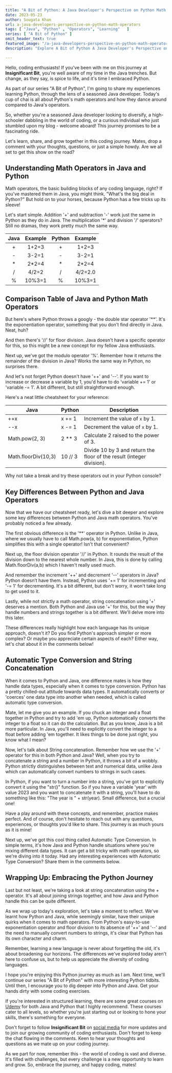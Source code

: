 ```yaml
---
title: "A Bit of Python: A Java Developer's Perspective on Python Math Operators"
date: 2023-05-23
author: Sougata Khan
url: a-java-developers-perspective-on-python-math-operators
tags: [ "Java", "Python" , "Operators", "Learning"   ]
series: [ "A Bit of Python" ]
omit_header_text: true
featured_image: "/a-java-developers-perspective-on-python-math-operators.jpg"
description: "Explore A Bit of Python A Java Developer's Perspective on Python Math Operators'. Dive into the similarities and key differences of math operators between Java and Python, learn about automatic type conversion, and discover the nuances of string concatenation. Perfect for those transitioning from Java to Python. Follow us for more in the 'A Bit of Python' series!"

---
```


Hello, coding enthusiasts! If you've been with me on this journey at **Insignificant Bit**, you're well aware of my time in the Java trenches. But change, as they say, is spice to life, and it's time I embraced Python.

As part of our series "A Bit of Python", I'm going to share my experiences learning Python, through the lens of a seasoned Java developer. Today's cup of chai is all about Python's math operators and how they dance around compared to Java's operators.

So, whether you're a seasoned Java developer looking to diversify, a high-schooler dabbling in the world of coding, or a curious individual who just stumbled upon my blog - welcome aboard! This journey promises to be a fascinating ride.

Let's learn, share, and grow together in this coding journey. Mates, drop a comment with your thoughts, questions, or just a simple howdy. Are we all set to get this show on the road?

## Understanding Math Operators in Java and Python

Math operators, the basic building blocks of any coding language, right? If you've mastered them in Java, you might think, "What's the big deal in Python?" But hold on to your horses, because Python has a few tricks up its sleeve!

Let's start simple. Addition '+' and subtraction '-' work just the same in Python as they do in Java. The multiplication '*' and division '/' operators? Still no dramas, they work pretty much the same way.

| Java | Example  | Python  | Example |
|:----:|:--------:|:-------:|:-------:|
|  +   |  1+2=3   |    +    |  1+2=3  |
|  -   |  3-2=1   |    -    |  3-2=1  |
|  *   |  2*2=4   |    *    |  2*2=4  |
|  /   |  4/2=2   |    /    | 4/2=2.0 |
|  %   |  10%3=1  |    %    | 10%3=1  |


## Comparison Table of Java and Python Math Operators


But here's where Python throws a googly - the double star operator '**'. It's the exponentiation operator, something that you don't find directly in Java. Neat, huh?

And then there's '//' for floor division. Java doesn't have a specific operator for this, so this might be a new concept for my fellow Java enthusiasts.

Next up, we've got the modulo operator '%'. Remember how it returns the remainder of the division in Java? Works the same way in Python, no surprises there.

And let's not forget Python doesn't have '++' and '\-\-'. If you want to increase or decrease a variable by 1, you'd have to do 'variable += 1' or 'variable -= 1'. A bit different, but still straightforward enough.

Here's a neat little cheatsheet for your reference:

| Java                | Python  | Description                                                           |
|---------------------|---------|-----------------------------------------------------------------------|
| ++x                 | x += 1  | Increment the value of `x` by 1.                                      |
| \-\-x               | x -= 1  | Decrement the value of `x` by 1.                                      |
| Math.pow(2, 3)      | 2 ** 3  | Calculate 2 raised to the power of 3.                                 |
| Math.floorDiv(10,3) | 10 // 3 | Divide 10 by 3 and return the floor of the result (integer division). |

Why not take a break and try these operators out in your Python console? 

## Key Differences Between Python and Java Operators

Now that we have our cheatsheet ready, let's dive a bit deeper and explore some key differences between Python and Java math operators. You've probably noticed a few already.

The first obvious difference is the '**' operator in Python. Unlike in Java, where we usually have to call Math.pow(a, b) for exponentiation, Python simplifies this with a single operator! Isn't that convenient?

Next up, the floor division operator '//' in Python. It rounds the result of the division down to the nearest whole number. In Java, this is done by calling Math.floorDiv(a,b) which I haven't really used much.

And remember the increment '++' and decrement '\-\-' operators in Java? Python doesn’t have them. Instead, Python uses '+= 1' for incrementing and '-= 1' for decrementing. It's a bit different, but don't worry, it won't take long to get used to it.

Lastly, while not strictly a math operator, string concatenation using '+' deserves a mention. Both Python and Java use '+' for this, but the way they handle numbers and strings together is a bit different. We'll delve more into this later.

These differences really highlight how each language has its unique approach, doesn't it? Do you find Python's approach simpler or more complex? Or maybe you appreciate certain aspects of each? Either way, let's chat about it in the comments below!

## Automatic Type Conversion and String Concatenation

When it comes to Python and Java, one difference mates is how they handle data types, especially when it comes to type conversion. Python has a pretty chilled-out attitude towards data types. It automatically converts or 'coerces' one data type into another when needed, which is called automatic type conversion.

Mate, let me give you an example. If you chuck an integer and a float together in Python and try to add 'em up, Python automatically converts the integer to a float so it can do the calculation. But as you know, Java is a bit more particular. In Java, you'll need to explicitly convert the integer to a float before adding 'em together. It likes things to be done just right, you know what I mean?

Now, let's talk about String concatenation. Remember how we use the '+' operator for this in both Python and Java? Well, when you try to concatenate a string and a number in Python, it throws a bit of a wobbly. Python strictly distinguishes between text and numerical data, unlike Java which can automatically convert numbers to strings in such cases.

In Python, if you want to turn a number into a string, you've got to explicitly convert it using the "str()" function. So if you have a variable 'year' with value 2023 and you want to concatenate it with a string, you'll have to do something like this: "The year is " + str(year). Small difference, but a crucial one!

Have a play around with these concepts, and remember, practice makes perfect. And of course, don't hesitate to reach out with any questions, experiences, or thoughts you'd like to share. This journey is as much yours as it is mine!

Next up, we've got this cool thing called Automatic Type Conversion. In simple terms, it's how Java and Python handle
situations where you're mixing different data types. It can get a bit tricky with math operators, so we're diving into
it today. Had any interesting experiences with Automatic Type Conversion? Share them in the comments below.

## Wrapping Up: Embracing the Python Journey

Last but not least, we're taking a look at string concatenation using the + operator. It's all about joining strings
together, and how Java and Python handle this can be quite different.


As we wrap up today's exploration, let's take a moment to reflect. We've learnt how Python and Java, while seemingly similar, have their unique quirks when it comes to math operators. From Python's easy-to-use exponentiation operator and floor division to its absence of '++' and '\-\-' and the need to manually convert numbers to strings, it's clear that Python has its own character and charm.

Remember, learning a new language is never about forgetting the old, it's about broadening our horizons. The differences we've explored today aren't here to confuse us, but to help us appreciate the diversity of coding languages.

I hope you're enjoying this Python journey as much as I am. Next time, we'll continue our series "A Bit of Python" with more interesting Python tidbits. Until then, I encourage you to dig deeper into Python and Java. Get your hands dirty with some coding exercises. 

If you're interested in structured learning, there are some great courses on [Udemy](https://www.udemy.com/topic/python/) for both Java and Python that I highly recommend. These courses cater to all levels, so whether you're just starting out or looking to hone your skills, there's something for everyone.

Don't forget to follow **Insignificant Bit** on [social media](/socials) for more updates and to join our growing community of coding enthusiasts. Don't forget to keep the chat flowing in the comments. Keen to hear your thoughts and questions as we mate up on your coding journey.

As we part for now, remember this - the world of coding is vast and diverse. It's filled with challenges, but every challenge is a new opportunity to learn and grow. So, embrace the journey, and happy coding, mates!
